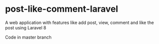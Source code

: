 # post-like-comment-laravel
A web application with features like add post, view, comment and like the post using Laravel 8

Code in master branch
